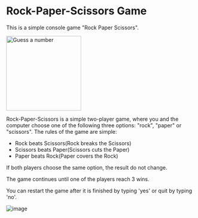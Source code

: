 # Rock-Paper-Scissors Game
This is a simple console game "Rock Paper Scissors".

<img src="https://thumbs.dreamstime.com/z/rock-paper-scissors-illustration-vector-52156488.jpg" alt="Guess a number" width="200px" height="200px" />

Rock-Paper-Scissors is a simple two-player game, where you and the computer choose one of the following three options: "rock", "paper" or "scissors".
The rules of the game are simple:
- Rock beats Scissors(Rock breaks the Scissors)
- Scissors beats Paper(Scissors cuts the Paper)
- Paper beats Rock(Paper covers the Rock)

If both players choose the same option, the result do not change.

The game continues until one of the players reach 3 wins.

You can restart the game after it is finished by typing 'yes' or quit by typing 'no'.

![image](https://user-images.githubusercontent.com/104829819/191961241-fc269fe1-ac5b-4a3f-accb-1c89767bc947.png)
